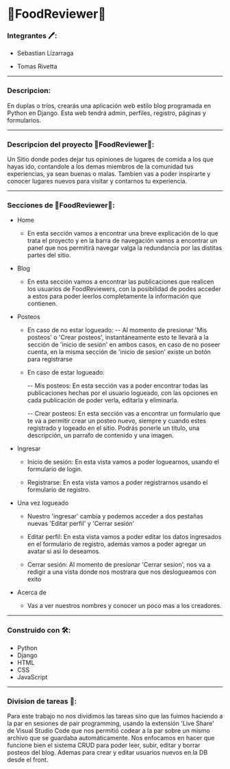 # 🍔FoodReviewer🍕

### Integrantes 🖊️:

* Sebastian Lizarraga

* Tomas Rivetta

<hr>

### Descripcion:

En duplas o tríos, crearás una aplicación web estilo blog programada en Python en Django. Esta web tendrá admin, perfiles, registro, páginas y formularios.

<hr>

### Descripcion del proyecto 🍔FoodReviewer🍕:

Un Sitio donde podes dejar tus opiniones de lugares de comida a los que hayas ido, contandole a los demas miembros de la comunidad tus experiencias, ya sean buenas o malas. Tambien vas a poder inspirarte y conocer lugares nuevos para visitar y contarnos tu experiencia.

<hr>

### Secciones de 🍔FoodReviewer🍕:

* Home

    - En esta sección vamos a encontrar una breve explicación de lo que trata el proyecto y en la barra de navegación vamos a encontrar un panel que nos permitirá navegar valga la redundancia por las distitas partes del sitio. 

* Blog

    - En esta sección vamos a encontrar las publicaciones que realicen los usuarios de FoodReviewers, con la posibilidad de podes acceder a estos para poder leerlos completamente la información que contienen.

* Posteos
    
    - En caso de no estar logueado:
        -- Al momento de presionar 'Mis posteos' o 'Crear posteos', instantáneamente esto te llevará a la sección de 'inicio de sesión' en ambos casos, en caso de no poseer cuenta, en la misma sección de 'inicio de sesion' existe un botón para registrarse 

    - En caso de estar logueado:
        
        -- Mis posteos: En esta sección vas a poder encontrar todas las publicaciones hechas por el usuario logueado, con las opciones en cada publicación de poder verla, editarla y eliminarla.
        
        -- Crear posteos: En esta sección vas a encontrar un formulario que te va a permitir crear un posteo nuevo, siempre y cuando estes registrado y logeado en el sitio. Podrás ponerle un título, una descripción, un parrafo de contenido y una imagen.

* Ingresar

    - Inicio de sesión: En esta vista vamos a poder loguearnos, usando el formulario de login.

    - Registrarse: En esta vista vamos a poder registrarnos usando el formulario de registro.

* Una vez logueado

    - Nuestro 'ingresar' cambia y podemos acceder a dos pestañas nuevas 'Editar perfil' y 'Cerrar sesión'

    - Editar perfil: En esta vista vamos a poder editar los datos ingresados en el formulario de registro, además vamos a poder agregar un avatar si asi lo deseamos.

    - Cerrar sesión: Al momento de presionar 'Cerrar sesion', nos va a redigir a una vista donde nos mostrara que nos deslogueamos con exito

* Acerca de

    - Vas a ver nuestros nombres y conocer un poco mas a los creadores.


<hr>

### Construido con 🛠️:

* Python
* Django
* HTML
* CSS
* JavaScript

<hr>

### Division de tareas 🤝:

Para este trabajo no nos dividimos las tareas sino que las fuimos haciendo a la par en sesiones de pair programming, usando la extensión 'Live Share' de Visual Studio Code que nos permitió codear a la par sobre un mismo archivo que se guardaba automáticamente. Nos enfocamos en hacer que funcione bien el sistema CRUD para poder leer, subir, editar y borrar posteos del blog. Ademas para crear y editar usuarios nuevos en la DB desde el front.



